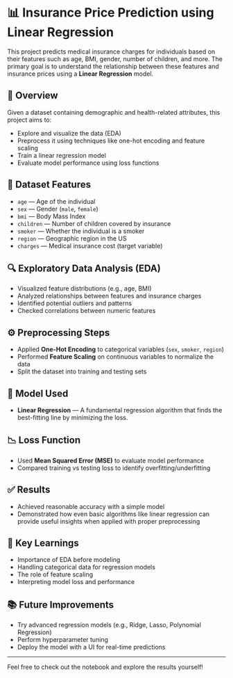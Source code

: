 # 📊 Insurance Price Prediction using Linear Regression

This project predicts medical insurance charges for individuals based on their features such as age, BMI, gender, number of children, and more. The primary goal is to understand the relationship between these features and insurance prices using a **Linear Regression** model.

## 🚀 Overview

Given a dataset containing demographic and health-related attributes, this project aims to:
- Explore and visualize the data (EDA)
- Preprocess it using techniques like one-hot encoding and feature scaling
- Train a linear regression model
- Evaluate model performance using loss functions

## 📁 Dataset Features

- `age` — Age of the individual
- `sex` — Gender (`male`, `female`)
- `bmi` — Body Mass Index
- `children` — Number of children covered by insurance
- `smoker` — Whether the individual is a smoker
- `region` — Geographic region in the US
- `charges` — Medical insurance cost (target variable)

## 🔍 Exploratory Data Analysis (EDA)

- Visualized feature distributions (e.g., age, BMI)
- Analyzed relationships between features and insurance charges
- Identified potential outliers and patterns
- Checked correlations between numeric features

## ⚙️ Preprocessing Steps

- Applied **One-Hot Encoding** to categorical variables (`sex`, `smoker`, `region`)
- Performed **Feature Scaling** on continuous variables to normalize the data
- Split the dataset into training and testing sets

## 🧠 Model Used

- **Linear Regression** — A fundamental regression algorithm that finds the best-fitting line by minimizing the loss.

## 📉 Loss Function

- Used **Mean Squared Error (MSE)** to evaluate model performance
- Compared training vs testing loss to identify overfitting/underfitting

## ✅ Results

- Achieved reasonable accuracy with a simple model
- Demonstrated how even basic algorithms like linear regression can provide useful insights when applied with proper preprocessing

## 📌 Key Learnings

- Importance of EDA before modeling
- Handling categorical data for regression models
- The role of feature scaling
- Interpreting model loss and performance

## 📚 Future Improvements

- Try advanced regression models (e.g., Ridge, Lasso, Polynomial Regression)
- Perform hyperparameter tuning
- Deploy the model with a UI for real-time predictions

---

Feel free to check out the notebook and explore the results yourself!
